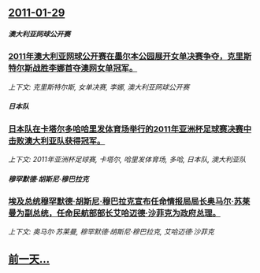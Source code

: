 ## [2011-01-29](/news/2011/01/29/index.md)

##### 澳大利亚网球公开赛
### [2011年澳大利亚网球公开赛在墨尔本公园展开女单决赛争夺，克里斯特尔斯战胜李娜首夺澳网女单冠军。](/news/2011/01/29/2011年澳大利亚网球公开赛在墨尔本公园展开女单决赛争夺-克里斯特尔斯战胜李娜首夺澳网女单冠军.md)
_上下文: 克里斯特尔斯, 女单决赛, 李娜, 澳大利亚网球公开赛_

##### 日本队
### [日本队在卡塔尔多哈哈里发体育场举行的2011年亚洲杯足球赛决赛中击败澳大利亚队获得冠军。](/news/2011/01/29/日本队在卡塔尔多哈哈里发体育场举行的2011年亚洲杯足球赛决赛中击败澳大利亚队获得冠军.md)
_上下文: 2011年亚洲杯足球赛, 卡塔尔, 哈里发体育场, 多哈, 日本队, 澳大利亚队_

##### 穆罕默德·胡斯尼·穆巴拉克
### [埃及总统穆罕默德·胡斯尼·穆巴拉克宣布任命情报局局长奥马尔·苏莱曼为副总统，任命民航部部长艾哈迈德·沙菲克为政府总理。](/news/2011/01/29/埃及总统穆罕默德-胡斯尼-穆巴拉克宣布任命情报局局长奥马尔-苏莱曼为副总统-任命民航部部长艾哈迈德-沙菲克为政府总理.md)
_上下文: 奥马尔·苏莱曼, 穆罕默德·胡斯尼·穆巴拉克, 艾哈迈德·沙菲克_

## [前一天...](/news/2011/01/28/index.md)

